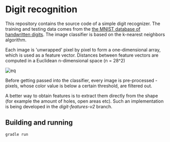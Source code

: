 # Digit recognition

This repository contains the source code of a simple digit recognizer. The training and testing data comes from the [the MNIST database of handwritten digits](http://yann.lecun.com/exdb/mnist/). The image classifier is based on the k-nearest neighbors algorithm.

Each image is 'unwrapped' pixel by pixel to form a one-dimensional array, which is used as a feature vector. Distances between feature vectors are computed in a Euclidean n-dimensional space (n = 28^2)

![eq](http://i.imgur.com/rBeRkuB.png)

Before getting passed into the classifier, every image is pre-processed - pixels, whose color value is below a certain threshold, are filtered out.

A better way to obtain features is to extract them directly from the shape (for example the amount of holes, open areas etc). Such an implementation is being developed in the _digit-features-v2_ branch.

## Building and running
```
gradle run
```
